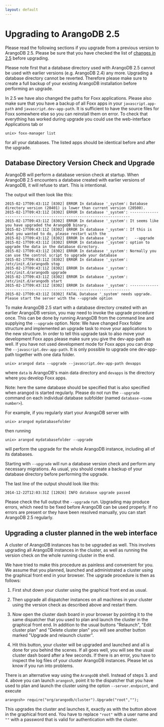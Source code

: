 ```yaml
---
layout: default
---
```

Upgrading to ArangoDB 2.5
=========================

Please read the following sections if you upgrade from a previous version to
ArangoDB 2.5. Please be sure that you have checked the list of [changes in 2.5](releasenotes-upgradingchanges25.html)
before upgrading.

Please note first that a database directory used with ArangoDB 2.5
cannot be used with earlier versions (e.g. ArangoDB 2.4) any
more. Upgrading a database directory cannot be reverted. Therefore
please make sure to create a full backup of your existing ArangoDB
installation before performing an upgrade.

In 2.5 we have also changed the paths for Foxx applications.
Please also make sure that you have a backup of all Foxx apps in your `javascript.app-path` and `javascript.dev-app-path`.
It is sufficient to have the source files for Foxx somewhere else so you can reinstall them on error.
To check that everything has worked during upgrade you could use the web-interface Applications tab or

```
unix> foxx-manager list
```

for all your databases.
The listed apps should be identical before and after the upgrade.

Database Directory Version Check and Upgrade
--------------------------------------------

ArangoDB will perform a database version check at startup. When ArangoDB 2.5
encounters a database created with earlier versions of ArangoDB, it will refuse
to start. This is intentional.

The output will then look like this:

```
2015-02-17T09:43:11Z [8302] ERROR In database '_system': Database directory version (20401) is lower than current version (20500).
2015-02-17T09:43:11Z [8302] ERROR In database '_system': ----------------------------------------------------------------------
2015-02-17T09:43:11Z [8302] ERROR In database '_system': It seems like you have upgraded the ArangoDB binary.
2015-02-17T09:43:11Z [8302] ERROR In database '_system': If this is what you wanted to do, please restart with the
2015-02-17T09:43:11Z [8302] ERROR In database '_system':   --upgrade
2015-02-17T09:43:11Z [8302] ERROR In database '_system': option to upgrade the data in the database directory.
2015-02-17T09:43:11Z [8302] ERROR In database '_system': Normally you can use the control script to upgrade your database
2015-02-17T09:43:11Z [8302] ERROR In database '_system':   /etc/init.d/arangodb stop
2015-02-17T09:43:11Z [8302] ERROR In database '_system':   /etc/init.d/arangodb upgrade
2015-02-17T09:43:11Z [8302] ERROR In database '_system':   /etc/init.d/arangodb start
2015-02-17T09:43:11Z [8302] ERROR In database '_system': ----------------------------------------------------------------------
2015-02-17T09:43:11Z [8302] FATAL Database '_system' needs upgrade. Please start the server with the --upgrade option
```

To make ArangoDB 2.5 start with a database directory created with an earlier
ArangoDB version, you may need to invoke the upgrade procedure once.  This can
be done by running ArangoDB from the command line and supplying the `--upgrade`
option.
Note: We have changed Foxx folder structure and implemented an upgrade task to move your
applications to the new structure. In order to tell this upgrade task to also move your
development Foxx apps please make sure you give the dev-app-path as well.
If you have not used development mode for Foxx apps you can drop the
`--javascript.dev-app-path`.
It is only possible to upgrade one dev-app-path together with one data folder.

    unix> arangod data --upgrade --javascript.dev-app-path devapps

where `data` is ArangoDB's main data directory 
and `devapps` is the directory where you develop Foxx apps.

Note: here the same database should be specified that is also specified when
arangod is started regularly. Please do not run the `--upgrade` command on each
individual database subfolder (named `database-<some number>`).
 
For example, if you regularly start your ArangoDB server with

    unix> arangod mydatabasefolder

then running

    unix> arangod mydatabasefolder --upgrade

will perform the upgrade for the whole ArangoDB instance, including all of its
databases.

Starting with `--upgrade` will run a database version check and perform any
necessary migrations. As usual, you should create a backup of your database
directory before performing the upgrade.

The last line of the output should look like this:
```
2014-12-22T12:03:31Z [12026] INFO database upgrade passed
```

Please check the full output the `--upgrade` run. Upgrading may produce errors, which need
to be fixed before ArangoDB can be used properly. If no errors are present or
they have been resolved manually, you can start ArangoDB 2.5 regularly.

Upgrading a cluster planned in the web interface
------------------------------------------------

A cluster of ArangoDB instances has to be upgraded as well. This
involves upgrading all ArangoDB instances in the cluster, as well as
running the version check on the whole running cluster in the end.

We have tried to make this procedure as painless and convenient for you.
We assume that you planned, launched and administrated a cluster using the
graphical front end in your browser. The upgrade procedure is then as
follows:

  1. First shut down your cluster using the graphical front end as
     usual.

  2. Then upgrade all dispatcher instances on all machines in your
     cluster using the version check as described above and restart them.

  3. Now open the cluster dash board in your browser by pointing it to
     the same dispatcher that you used to plan and launch the cluster in 
     the graphical front end. In addition to the usual buttons
     "Relaunch", "Edit cluster plan" and "Delete cluster plan" you will
     see another button marked "Upgrade and relaunch cluster".

  4. Hit this button, your cluster will be upgraded and launched and
     all is done for you behind the scenes. If all goes well, you will
     see the usual cluster dash board after a few seconds. If there is 
     an error, you have to inspect the log files of your cluster
     ArangoDB instances. Please let us know if you run into problems.

There is an alternative way using the `ArangoDB` shell. Instead of
steps 3. and 4. above you can launch `arangosh`, point it to the dispatcher
that you have used to plan and launch the cluster using the option
``--server.endpoint``, and execute

    arangosh> require("org/arangodb/cluster").Upgrade("root","");

This upgrades the cluster and launches it, exactly as with the button 
above in the graphical front end. You have to replace `"root"` with
a user name and `""` with a password that is valid for authentication
with the cluster.


